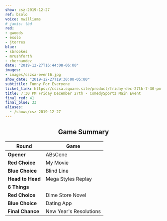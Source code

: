 ```yaml
---
show: csz-2019-12-27
ref: bsolo
voice: mwilliams
# janis: tbd
red:
- gwoods
- esolo
- jtorres
blue:
- sbrookes
- mrushforth
- chernandez
date: "2019-12-27T16:44:08-06:00"
images:
- images/cszsa-event6.jpg
show_date: "2019-12-27T19:30:00-05:00"
subtitile: Funny For Everyone
ticket_link: https://cszsa.square.site/product/friday-dec-27th-7-30-pm-comedysportz-main-event/143?cs=true
title: 7:30 PM Friday December 27th - ComedySportz Main Event
final_red: 41
final_blue: 33
aliases:
  - /shows/csz-2019-12-27
---
```


<center>

## Game Summary

| **Round** | **Game** |
|--------------|------|
| **Opener**       |ABsCene|
| **Red Choice**   |My Movie|
| **Blue Choice**  |Blind Line|
| **Head to Head** |Mega Styles Replay|
| **6 Things**     | |
| **Red Choice**   |Dime Store Novel|
| **Blue Choice**  |Dating App|
| **Final Chance** |New Year's Resolutions|


</center>
